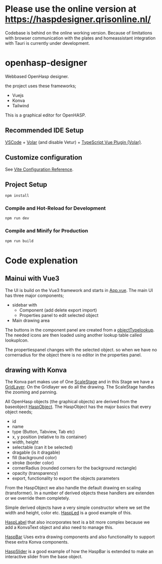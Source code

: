 # Please use the online version at https://haspdesigner.qrisonline.nl/
Codebase is behind on the online working version.
Because of limitations with browser communication with the plates and homeassistant integration with Tauri is currently under development.

# openhasp-designer

Webbased OpenHasp designer. 

the project uses these frameworks;
- Vuejs
- Konva
- Tailwind
  
This is a graphical editor for OpenHASP.

## Recommended IDE Setup

[VSCode](https://code.visualstudio.com/) + [Volar](https://marketplace.visualstudio.com/items?itemName=Vue.volar) (and disable Vetur) + [TypeScript Vue Plugin (Volar)](https://marketplace.visualstudio.com/items?itemName=Vue.vscode-typescript-vue-plugin).

## Customize configuration

See [Vite Configuration Reference](https://vitejs.dev/config/).

## Project Setup

```sh
npm install
```

### Compile and Hot-Reload for Development

```sh
npm run dev
```

### Compile and Minify for Production

```sh
npm run build
```

# Code explenation

## Mainui with Vue3
The UI is build on the Vue3 framework and starts in [App.vue](./src/App.vue). 
The main UI has three major components;
- sidebar with
  - Component (add delete export import)
  - Properties panel to edit selected object
- Main drawing area

The buttons in the component panel are created from a [objectTypelookup](./src/utils/lookupTables.js). The needed icons are then loaded using another lookup table called lookupIcon.

The propertiespanel changes with the selected object. so when we have no cornerradius for the object there is no editor in the properties panel.

## drawing with Konva
The Konva part makes use of One [ScaleStage](./src/draw/ScaleStage.js) and in this Stage we have a [GridLayer](./src/draw/GridLayer.js). On the Gridlayer we do all the drawing. The ScaleStage handles the zooming and panning.

All OpenHasp objects (the graphical objects) are derived from the baseobject [HaspObject](./src/Hasp/HaspObject.js). The HaspObject has the major basics that every object needs;
- id
- name
- type (Button, Tabview, Tab etc)
- x, y position (relative to its container)
- width, height
- selectable (can it be selected)
- dragable (is it dragable)
- fill (background color)
- stroke (border color)
- cornerRadius (rounded corners for the background rectangle)
- opacity (transparency)
- export, functionality to export the objects parameters

From the HaspObject we also handle the default drawing en scaling (transformer). In a number of derived objects these handlers are extenden or we override them completely.

Simple derived objects have a very simple constructor where we set the width and height, color etc. [HaspLed](./src/Hasp//HaspLed.js) is a good example of this.

[HaspLabel](./src/Hasp/HaspLabel.js) that also incorporates text is a bit more complex because we add a KonvaText object and also need to manage this.

[HaspBar](./src/Hasp/HaspBar.js) Uses extra drawing components and also functionality to support these extra Konva components. 

[HaspSlider](./src/Hasp/HaspSlider.js) is a good example of how the HaspBar is extended to make an interactive slider from the base object.

